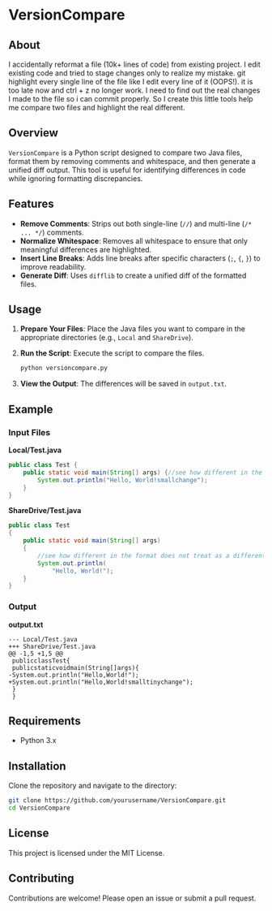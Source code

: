 # VersionCompare
## About
I accidentally reformat a file (10k+ lines of code) from existing project. I edit existing code and tried to stage changes only to realize my mistake. git highlight every single line of the file like I edit every line of it (OOPS!). it is too late now and ctrl + z no longer work. I need to find out the real changes I made to the file so i can commit properly. So I create this little tools help me compare two files and highlight the real different.

## Overview

`VersionCompare` is a Python script designed to compare two Java files, format them by removing comments and whitespace, and then generate a unified diff output. This tool is useful for identifying differences in code while ignoring formatting discrepancies.

## Features

- **Remove Comments**: Strips out both single-line (`//`) and multi-line (`/* ... */`) comments.
- **Normalize Whitespace**: Removes all whitespace to ensure that only meaningful differences are highlighted.
- **Insert Line Breaks**: Adds line breaks after specific characters (`;`, `{`, `}`) to improve readability.
- **Generate Diff**: Uses `difflib` to create a unified diff of the formatted files.

## Usage

1. **Prepare Your Files**: Place the Java files you want to compare in the appropriate directories (e.g., `Local` and `ShareDrive`).

2. **Run the Script**: Execute the script to compare the files.
    ```sh
    python versioncompare.py
    ```

3. **View the Output**: The differences will be saved in `output.txt`.

## Example

### Input Files

**Local/Test.java**
```java
public class Test {
    public static void main(String[] args) {//see how different in the format does not treat as a different?
        System.out.println("Hello, World!smallchange");
    }
}
```

**ShareDrive/Test.java**
```java
public class Test 
{
    public static void main(String[] args) 
    {
        //see how different in the format does not treat as a different?
        System.out.println(
            "Hello, World!");
    }
}
```

### Output

**output.txt**
```plaintext
--- Local/Test.java
+++ ShareDrive/Test.java
@@ -1,5 +1,5 @@
 publicclassTest{
 publicstaticvoidmain(String[]args){
-System.out.println("Hello,World!");
+System.out.println("Hello,World!smalltinychange");
 }
 }
```

## Requirements

- Python 3.x

## Installation

Clone the repository and navigate to the directory:
```sh
git clone https://github.com/yourusername/VersionCompare.git
cd VersionCompare
```

## License

This project is licensed under the MIT License.

## Contributing

Contributions are welcome! Please open an issue or submit a pull request.

